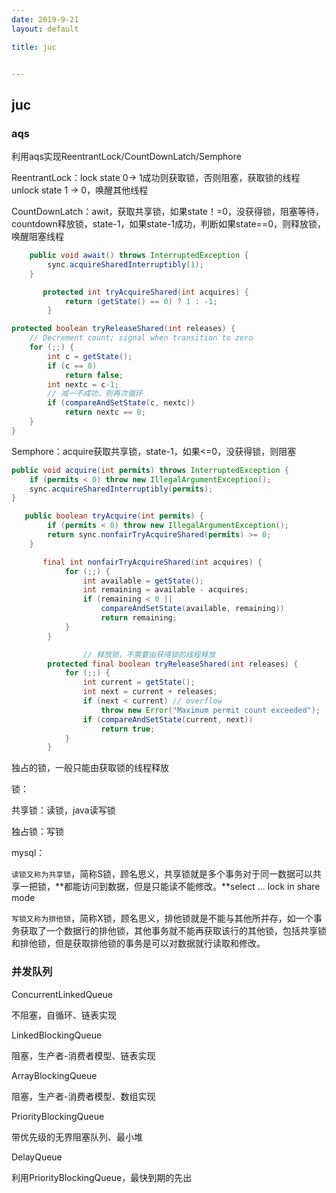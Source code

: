 ```yaml
---
date: 2019-9-21
layout: default

title: juc


---
```


## juc

### aqs

利用aqs实现ReentrantLock/CountDownLatch/Semphore

ReentrantLock：lock state 0-> 1成功则获取锁，否则阻塞，获取锁的线程unlock state 1 -> 0，唤醒其他线程

CountDownLatch：awit，获取共享锁，如果state！=0，没获得锁，阻塞等待，countdown释放锁，state-1，如果state-1成功，判断如果state==0，则释放锁，唤醒阻塞线程

```java
    public void await() throws InterruptedException {
        sync.acquireSharedInterruptibly(1);
    }

       protected int tryAcquireShared(int acquires) {
            return (getState() == 0) ? 1 : -1;
        }

protected boolean tryReleaseShared(int releases) {
    // Decrement count; signal when transition to zero
    for (;;) {
        int c = getState();
        if (c == 0)
            return false;
        int nextc = c-1;
        // 减一不成功，则再次循环
        if (compareAndSetState(c, nextc))
            return nextc == 0;
    }
}
```

Semphore：acquire获取共享锁，state-1，如果<=0，没获得锁，则阻塞

```java
public void acquire(int permits) throws InterruptedException {
    if (permits < 0) throw new IllegalArgumentException();
    sync.acquireSharedInterruptibly(permits);
}

   public boolean tryAcquire(int permits) {
        if (permits < 0) throw new IllegalArgumentException();
        return sync.nonfairTryAcquireShared(permits) >= 0;
    }

       final int nonfairTryAcquireShared(int acquires) {
            for (;;) {
                int available = getState();
                int remaining = available - acquires;
                if (remaining < 0 ||
                    compareAndSetState(available, remaining))
                    return remaining;
            }
        }

				// 释放锁，不需要由获得锁的线程释放
        protected final boolean tryReleaseShared(int releases) {
            for (;;) {
                int current = getState();
                int next = current + releases;
                if (next < current) // overflow
                    throw new Error("Maximum permit count exceeded");
                if (compareAndSetState(current, next))
                    return true;
            }
        }
```

独占的锁，一般只能由获取锁的线程释放



锁：

共享锁：读锁，java读写锁

独占锁：写锁

mysql：

`读锁又称为共享锁`，简称S锁，顾名思义，共享锁就是多个事务对于同一数据可以共享一把锁，**都能访问到数据，但是只能读不能修改。**select ... lock in share mode

`写锁又称为排他锁`，简称X锁，顾名思义，排他锁就是不能与其他所并存，如一个事务获取了一个数据行的排他锁，其他事务就不能再获取该行的其他锁，包括共享锁和排他锁，但是获取排他锁的事务是可以对数据就行读取和修改。

### 并发队列

ConcurrentLinkedQueue

不阻塞，自循环、链表实现

LinkedBlockingQueue

阻塞，生产者-消费者模型、链表实现

ArrayBlockingQueue

阻塞，生产者-消费者模型、数组实现

PriorityBlockingQueue

带优先级的无界阻塞队列、最小堆

DelayQueue

利用PriorityBlockingQueue，最快到期的先出







